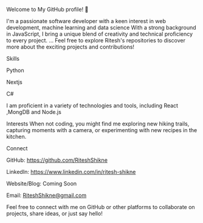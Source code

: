 Welcome to My GitHub profile! 🚀

I'm a passionate software developer with a keen interest in web development, machine learning and data science With a strong background in JavaScript, I bring a unique blend of creativity and technical proficiency to every project.
...
Feel free to explore Ritesh's repositories to discover more about the exciting projects and contributions!

Skills

Python

Nextjs

C#

I am proficient in a variety of technologies and tools, including React ,MongDB and Node.js 

Interests
When not coding, you might find me exploring new hiking trails, capturing moments with a camera, or experimenting with new recipes in the kitchen.

Connect

GitHub: https://github.com/RiteshShikne

LinkedIn: https://www.linkedin.com/in/ritesh-shikne

Website/Blog: Coming Soon

Email: RiteshShikne@gmail.com

Feel free to connect with me on GitHub or other platforms to collaborate on projects, share ideas, or just say hello!

